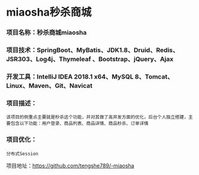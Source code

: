 ﻿# miaosha秒杀商城
### 项目名称：秒杀商城miaosha

### 项目技术：SpringBoot、MyBatis、JDK1.8、Druid、Redis、JSR303、Log4j、Thymeleaf 、Bootstrap、jQuery、Ajax

### 开发工具：IntelliJ IDEA 2018.1 x64、MySQL 8、Tomcat、Linux、Maven、Git、Navicat

### 项目描述：
    该项目的侧重点主要就是秒杀这个功能，并对其做了高并发方面的优化，后台个人独立搭建，主要包含以下功能：用户登录、商品列表、商品详情、商品秒杀、订单详情

### 项目优化：
    分布式Session

项目地址：https://github.com/tengshe789/-miaosha
